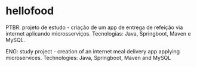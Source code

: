 # hellofood
PTBR: projeto de estudo - criação de um app de entrega de refeição via internet aplicando microsserviços. Tecnologias: Java, Springboot, Maven e MySQL.

ENG: study project - creation of an internet meal delivery app applying microservices. Technologies: Java, Springboot, Maven and MySQL
